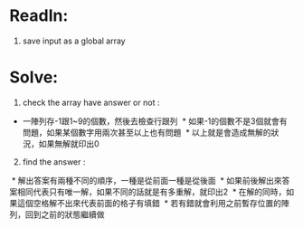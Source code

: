 
# ReadIn: 
1. save input as a global array

# Solve: 
1. check the array have answer or not : 
 
 * 一陣列存-1跟1~9的個數，然後去檢查行跟列
  * 如果-1的個數不是3個就會有問題，如果某個數字用兩次甚至以上也有問題 
  * 以上就是會造成無解的狀況，如果無解就印出0

2. find the answer :
 
  * 解出答案有兩種不同的順序，一種是從前面一種是從後面
  * 如果前後解出來答案相同代表只有唯一解，如果不同的話就是有多重解，就印出2
  * 在解的同時，如果這個空格解不出來代表前面的格子有填錯
  * 若有錯就會利用之前暫存位置的陣列，回到之前的狀態繼續做
